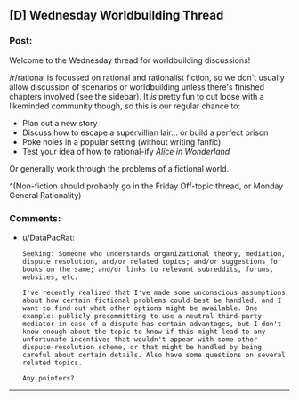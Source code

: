 ## [D] Wednesday Worldbuilding Thread

### Post:

Welcome to the Wednesday thread for worldbuilding discussions!

/r/rational is focussed on rational and rationalist fiction, so we don't usually allow discussion of scenarios or worldbuilding unless there's finished chapters involved (see the sidebar).  It *is* pretty fun to cut loose with a likeminded community though, so this is our regular chance to:

* Plan out a new story
* Discuss how to escape a supervillian lair... or build a perfect prison
* Poke holes in a popular setting (without writing fanfic)
* Test your idea of how to rational-ify *Alice in Wonderland*

Or generally work through the problems of a fictional world.

^(Non-fiction should probably go in the Friday Off-topic thread, or Monday General Rationality)


### Comments:

- u/DataPacRat:
  ```
  Seeking: Someone who understands organizational theory, mediation, dispute resolution, and/or related topics; and/or suggestions for books on the same; and/or links to relevant subreddits, forums, websites, etc.

  I've recently realized that I've made some unconscious assumptions about how certain fictional problems could best be handled, and I want to find out what other options might be available. One example: publicly precommitting to use a neutral third-party mediator in case of a dispute has certain advantages, but I don't know enough about the topic to know if this might lead to any unfortunate incentives that wouldn't appear with some other dispute-resolution scheme, or that might be handled by being careful about certain details. Also have some questions on several related topics.

  Any pointers?
  ```

---

